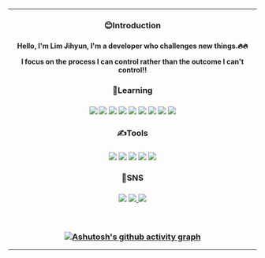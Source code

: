 <!-- ![header](https://capsule-render.vercel.app/api?type=waving&color=timeGradient&height=200&section=header&text=🤞&fontSize=60&fontColor=white) -->
<!-- [![Typing SVG](https://readme-typing-svg.demolab.com?font=Fira+Code&size=25&pause=1000&color=F7E61B&width=444&lines=I'm+Lim+Ji-hyun;+who+challenges+and+completes+;without+complete+change.)](https://git.io/typing-svg) -->

<div align="center">
<hr>
<h3>😊Introduction <h3> 
<h4>Hello, I'm Lim Jihyun, I'm a developer who challenges new things.🔥🔥 
  
I focus on the process I can control rather than the outcome I can't control!!<h4>
<h3>🌱Learning <h3> 
  <img src="https://img.shields.io/badge/Java-007396?style=flat&logo=java&logoColor=white">
  <img src="https://img.shields.io/badge/C-A8B9CC?style=flat&logo=C&logoColor=white"/>
  <img src="https://img.shields.io/badge/C++-00599C?style=flat&logo=cplusplus&logoColor=white"/>
  <img src="https://img.shields.io/badge/Html5-E34F26?style=flat&logo=html5&logoColor=white">
  <img src="https://img.shields.io/badge/Css-1572B6?style=flat&logo=css3&logoColor=white">
  <img src="https://img.shields.io/badge/JavaScript-F7DF1E?style=flat&logo=JavaScript&logoColor=white"/>
  <img src="https://img.shields.io/badge/Kotlin-7F52FF?style=flat&logo=Kotlin&logoColor=white"/>
  <img src="https://img.shields.io/badge/Mysql-4479A1?style=flat&logo=mysql&logoColor=white">
  <img src="https://img.shields.io/badge/PHP-777BB4?style=flat&logo=PHP&logoColor=white"/>
  
<br>
<h3>✍Tools<h3>
  <img src="https://img.shields.io/badge/Visual Studio-C2D91?style=&logo=Visual Studio&logoColor=white"/>
  <img src="https://img.shields.io/badge/Visual Studio Code-007ACC?style=flat&logo=Visual Studio Code&logoColor=white"/>  
  <img src="https://img.shields.io/badge/Eclipse IDE-2C2255?style=flate&logo=Eclipse IDE&logoColor=white"/>  
  <img src="https://img.shields.io/badge/Notion-000000?style=flat&logo=Notion&logoColor=white"/>  
  <img src="https://img.shields.io/badge/GitHub-181717?style=flat&logo=GitHub&logoColor=white"/>
 <br>

<h3>💫SNS<h3>
  <img src="https://img.shields.io/badge/Discord-5865F2?style=flat&logo=Discord&logoColor=white"/> <a href="https://rei050r.tistory.com/">
  <img src="https://img.shields.io/badge/Tistory-000000?style=flat&logo=Tistory&logoColor==white&link=https://rei050r.tistory.com/"/><a href="https://www.instagram.com/rei050r/"> 
  <img src="https://img.shields.io/badge/Instagram-E4405F?style=flat&logo=Instagram&logoColor=white&link=https://rei050r.tistory.com/"/>
<br>
<br><br>

<!-- [![Top Langs](https://github-readme-stats.vercel.app/api/top-langs/?username=mic050r&layout=compact)](https://github.com/anuraghazra/github-readme-stats)
![Anurag's GitHub stats](https://github-readme-stats.vercel.app/api?username=mic050r&show_icons=true&theme=radical)   -->
![Ashutosh's github activity graph](https://github-readme-activity-graph.cyclic.app/graph?username=mic050r&theme=dracula)
<hr>
    
</div>
    
<!-- ![Footer](https://capsule-render.vercel.app/api?type=waving&color=timeGradient&height=200&section=footer) -->
